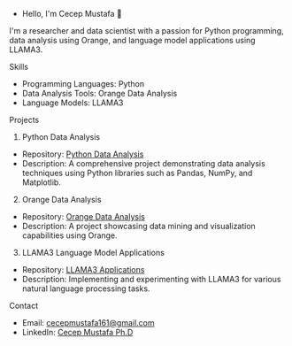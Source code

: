 - Hello, I'm Cecep Mustafa 👋

I'm a researcher and data scientist with a passion for Python programming, data analysis using Orange, and language model applications using LLAMA3.

 Skills
- Programming Languages: Python
- Data Analysis Tools: Orange Data Analysis
- Language Models: LLAMA3

 Projects
 1. Python Data Analysis
- Repository: [Python Data Analysis](https://github.com/cm170/python-data-analysis)
- Description: A comprehensive project demonstrating data analysis techniques using Python libraries such as Pandas, NumPy, and Matplotlib.

 2. Orange Data Analysis
- Repository: [Orange Data Analysis](https://github.com/cm170/orange-data-analysis)
- Description: A project showcasing data mining and visualization capabilities using Orange.

 3. LLAMA3 Language Model Applications
- Repository: [LLAMA3 Applications](https://github.com/cm170/llama3-applications)
- Description: Implementing and experimenting with LLAMA3 for various natural language processing tasks.

 Contact
- Email: [cecepmustafa161@gmail.com](mailto:cecepmustafa161@gmail.com)
- LinkedIn: [Cecep Mustafa Ph.D](https://www.linkedin.com/in/cecep-mustafa-ph-d-99a8186b/)
